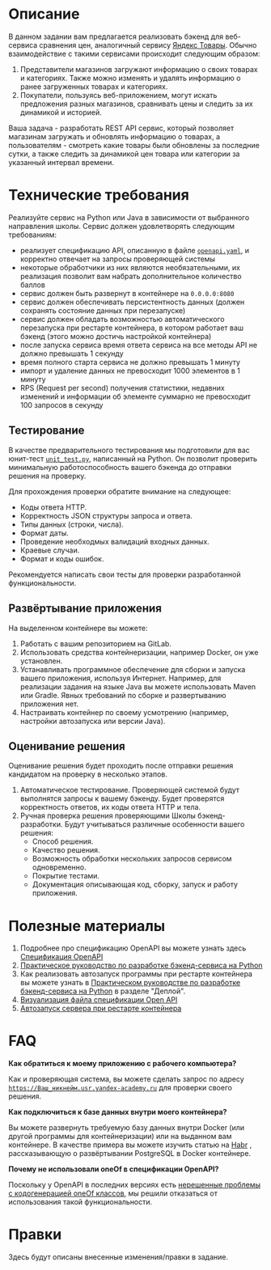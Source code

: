 # Описание #

В данном задании вам предлагается реализовать бэкенд для веб-сервиса сравнения цен, аналогичный сервису [Яндекс Товары](https://yandex.ru/products). Обычно взаимодействие с такими сервисами происходит следующим образом:
1. Представители магазинов загружают информацию о своих товарах и категориях. Также можно изменять и удалять информацию о ранее загруженных товарах и категориях.
2. Покупатели, пользуясь веб-приложением, могут искать предложения разных магазинов, сравнивать цены и следить за их динамикой и историей.

Ваша задача - разработать REST API сервис, который позволяет магазинам загружать и обновлять информацию о товарах, а пользователям - смотреть какие товары были обновлены за последние сутки, а также следить за динамикой цен товара или категории за указанный интервал времени.

# Технические требования #

Реализуйте сервис на Python или Java в зависимости от выбранного направления школы. Сервис должен удовлетворять следующим требованиям:
- реализует спецификацию API, описанную в файле [<code>openapi.yaml</code>](openapi.yaml), и корректно отвечает на запросы проверяющей системы
- некоторые обработчики из них являются необязательными, их реализация позволит вам набрать дополнительное количество баллов
- сервис должен быть развернут в контейнере на `0.0.0.0:8080`
- сервис должен обеспечивать персистентность данных (должен сохранять состояние данных при перезапуске)
- сервис должен обладать возможностью автоматического перезапуска при рестарте контейнера, в котором работает ваш бэкенд (этого можно достичь настройкой контейнера)
- после запуска сервиса время ответа сервиса на все методы API не должно превышать 1 секунду
- время полного старта сервиса не должно превышать 1 минуту
- импорт и удаление данных не превосходит 1000 элементов в 1 минуту
- RPS (Request per second) получения  статистики, недавних изменений и информации об элементе суммарно не превосходит 100 запросов в секунду

## Тестирование ##

В качестве предварительного тестирования мы подготовили для вас юнит-тест [<code>unit_test.py</code>](tests\unit_test.py), написанный на Python. Он позволит проверить минимальную работоспособность вашего бэкенда до отправки решения на проверку.

Для прохождения проверки обратите внимание на следующее:
- Коды ответа HTTP.
- Корректность JSON структуры запроса и ответа.
- Типы данных (строки, числа).
- Формат даты.
- Проведение необходмых валидаций входных данных.
- Краевые случаи.
- Формат и коды ошибок.

Рекомендуется написать свои тесты для проверки разработанной функциональности.

## Развёртывание приложения ##
На выделенном контейнере вы можете:
1. Работать с вашим репозиторием на GitLab.
2. Использовать средства контейнеризации, например Docker, он уже установлен.
3. Устанавливать программное обеспечение для сборки и запуска вашего приложения, используя Интернет. Например, для реализации задания на языке Java вы можете использовать Maven или Gradle. Явных требований по сборке и развертыванию приложения нет.
4. Настраивать контейнер по своему усмотрению (например, настройки автозапуска или версии Java).

## Оценивание решения ##
Оценивание решения будет проходить после отправки решения кандидатом на проверку в несколько этапов.
1. Автоматическое тестирование. Проверяющей системой будут выполнятся запросы к вашему бэкенду. Будет проверятся корректность ответов, их коды ответа HTTP и тела.
2. Ручная проверка решения проверяющими Школы бэкенд-разработки. Будут учитываться различные особенности вашего решения:
   - Способ решения.
   - Качество решения.
   - Возможность обработки нескольких запросов сервисом одновременно.
   - Покрытие тестами.
   - Документация описывающая код, сборку, запуск и работу приложения.

# Полезные материалы #
1. Подробнее про спецификацию OpenAPI вы можете узнать здесь [Спецификация OpenAPI](https://swagger.io/specification/)
2. [Практическое руководство по разработке бэкенд-сервиса на Python](https://habr.com/ru/company/yandex/blog/499534/)
3. Как реализовать автозапуск программы при рестарте контейнера вы можете узнать в [Практическом руководстве по разработке бэкенд-сервиса на Python](https://habr.com/ru/company/yandex/blog/499534/) в разделе "Деплой".
4. [Визуализация файла спецификации Open API](https://editor.swagger.io)
5. [Автозапуск сервера при рестарте контейнера](https://habr.com/ru/company/southbridge/blog/255845/)

# FAQ #
**Как обратиться к моему приложению с рабочего компьютера?**

Как и проверяющая система, вы можете сделать запрос по адресу <code>https://Ваш_никнейм.usr.yandex-academy.ru</code> для проверки своего решения.

**Как подключиться к базе данных внутри моего контейнера?**

Вы можете развернуть требуемую базу данных внутри Docker (или другой программы для контейнеризации) или на выданном вам контейнере. В качестве примера вы можете изучить статью на [Habr](https://habr.com/ru/post/578744/) , рассказывающую о развёртывании PostgreSQL в Docker контейнере.

**Почему не использовали oneOf в спецификации OpenAPI?**

Поскольку у OpenAPI в последних версиях есть [нерешенные проблемы с кодогенерацией oneOf классов](https://github.com/OpenAPITools/openapi-generator/issues/15), мы решили отказаться от использования такой функциональности.

# Правки #
Здесь будут описаны внесенные изменения/правки в задание.
